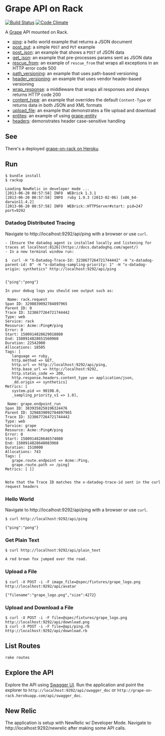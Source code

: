 Grape API on Rack
=================

[![Build Status](https://travis-ci.org/ruby-grape/grape-on-rack.svg?branch=master)](https://travis-ci.org/ruby-grape/grape-on-rack)
[![Code Climate](https://codeclimate.com/github/ruby-grape/grape-on-rack.svg)](https://codeclimate.com/github/ruby-grape/grape-on-rack)

A [Grape](http://github.com/ruby-grape/grape) API mounted on Rack.

* [ping](api/ping.rb): a hello world example that returns a JSON document
* [post_put](api/post_put.rb): a simple `POST` and `PUT` example
* [post_json](api/post_json.rb): an example that shows a `POST` of JSON data
* [get_json](api/get_json.rb): an example that pre-processes params sent as JSON data
* [rescue_from](api/rescue_from.rb): an example of `rescue_from` that wraps all exceptions in an HTTP error code 500
* [path_versioning](api/path_versioning.rb): an example that uses path-based versioning
* [header_versioning](api/header_versioning.rb): an example that uses vendor header-based versioning
* [wrap_response](api/wrap_response.rb): a middleware that wraps all responses and always returns HTTP code 200
* [content_type](api/content_type.rb): an example that overrides the default `Content-Type` or returns data in both JSON and XML formats
* [upload_file](api/upload_file.rb): an example that demonstrates a file upload and download
* [entites](api/entities.rb): an example of using [grape-entity](https://github.com/ruby-grape/grape-entity)
* [headers](api/headers.rb): demonstrates header case-sensitive handling

See
---

There's a deployed [grape-on-rack on Heroku](http://grape-on-rack.herokuapp.com/).

Run
---

```
$ bundle install
$ rackup

Loading NewRelic in developer mode ...
[2013-06-20 08:57:58] INFO  WEBrick 1.3.1
[2013-06-20 08:57:58] INFO  ruby 1.9.3 (2013-02-06) [x86_64-darwin11.4.2]
[2013-06-20 08:57:58] INFO  WEBrick::HTTPServer#start: pid=247 port=9292
```

### Datadog Distributed Tracing

Navigate to http://localhost:9292/api/ping with a browser or use `curl`.

```
- [Ensure the datadog agent is installed locally and listening for traces at localhost:8126](https://docs.datadoghq.com/agent/)
- In a new terminal window run:

$  curl -H "X-Datadog-Trace-Id: 3238677264721744442" -H "x-datadog-parent-id: 0" -H "x-datadog-sampling-priority: 1" -H "x-datadog-origin: synthetics" http://localhost:9292/api/ping


{"ping":"pong"}

In your debug logs you should see output such as:

 Name: rack.request
Span ID: 3298839092784897965
Parent ID: 0
Trace ID: 3238677264721744442
Type: web
Service: rack
Resource: Acme::Ping#/ping
Error: 0
Start: 1580914828629018880
End: 1580914828651560960
Duration: 22542000
Allocations: 18505
Tags: [
   language => ruby,
   http.method => GET,
   http.url => http://localhost:9292/api/ping,
   http.base_url => http://localhost:9292,
   http.status_code => 200,
   http.response.headers.content_type => application/json,
   _dd.origin => synthetics]
Metrics: [
   system.pid => 90198.0,
   _sampling_priority_v1 => 1.0],
 
 Name: grape.endpoint_run
Span ID: 3839358258196324476
Parent ID: 3298839092784897965
Trace ID: 3238677264721744442
Type: web
Service: grape
Resource: Acme::Ping#/ping
Error: 0
Start: 1580914828646574080
End: 1580914828648083968
Duration: 1510000
Allocations: 743
Tags: [
   grape.route.endpoint => Acme::Ping,
   grape.route.path => /ping]
Metrics: [ ]]


Note that the Trace ID matches the x-datadog-trace-id sent in the curl request headers

```


### Hello World

Navigate to http://localhost:9292/api/ping with a browser or use `curl`.

```
$ curl http://localhost:9292/api/ping

{"ping":"pong"}
```

### Get Plain Text

```
$ curl http://localhost:9292/api/plain_text

A red brown fox jumped over the road.
```

### Upload a File

```
$ curl -X POST -i -F image_file=@spec/fixtures/grape_logo.png http://localhost:9292/api/avatar

{"filename":"grape_logo.png","size":4272}
```

### Upload and Download a File

```
$ curl -X POST -i -F file=@spec/fixtures/grape_logo.png http://localhost:9292/api/download.png
$ curl -X POST -i -F file=@api/ping.rb http://localhost:9292/api/download.rb
```

List Routes
-----------

```
rake routes
```

Explore the API
---------------

Explore the API using [Swagger UI](http://petstore.swagger.io). Run the application and point the explorer to `http://localhost:9292/api/swagger_doc` or `http://grape-on-rack.herokuapp.com/api/swagger_doc`.

New Relic
---------

The application is setup with NewRelic w/ Developer Mode. Navigate to http://localhost:9292/newrelic after making some API calls.
